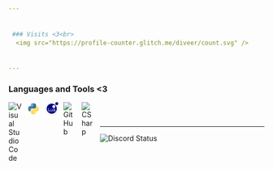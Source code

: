 ```yaml
---


 ### Visits <3<br>
  <img src="https://profile-counter.glitch.me/diveer/count.svg" />


--- 
```

### Languages and Tools <3

[<img align="left" alt="Visual Studio Code" width="26px" src="https://cdn.jsdelivr.net/gh/devicons/devicon/icons/vscode/vscode-original.svg" style="padding-right:10px;" />](https://github.com/wwso)
[<img align="left" alt="Python" width="26px" src="https://github.com/devicons/devicon/blob/v2.15.1/icons/python/python-original.svg" style="padding-right:10px;" />](https://github.com/diveer34)
[<img align="left" alt="Lua" width="26px" src="https://github.com/devicons/devicon/blob/v2.15.1/icons/lua/lua-original-wordmark.svg" style="padding-right:10px;" />](https://github.com/diveer34)

[<img align="left" alt="GitHub" width="26px" src="https://user-images.githubusercontent.com/3369400/139447912-e0f43f33-6d9f-45f8-be46-2df5bbc91289.png" style="padding-right:10px;" />](https://github.com/wwso)
[<img align="left" alt="CSharp" width="26px" src="https://cdn.jsdelivr.net/gh/devicons/devicon/icons/csharp/csharp-original.svg" style="padding-right:10px;" />](https://github.com/wwso)
<br />
<br />



---
<a href="https://discord.com/users/619340445692067890" target="_blank">
    <img width="50%" align="left" alt="Discord Status" src="https://lanyard.cnrad.dev/api/619340445692067890">
</a>
<!--
**Yosefbesher/Yosefbesher** is a ✨ _special_ ✨ repository because its `README.md` (this file) appears on your GitHub profile.

Here are some ideas to get you started:

- 🔭 I’m currently working on ...
- 🌱 I’m currently learning ...
- 👯 I’m looking to collaborate on ...
- 🤔 I’m looking for help with ...
- 💬 Ask me about ...
- 📫 How to reach me: ...
- 😄 Pronouns: ...
- ⚡ Fun fact: ...
-->
